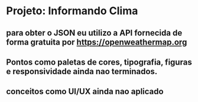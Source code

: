 # Projeto: Informando Clima

## para obter o JSON eu utilizo a API fornecida de forma gratuita por https://openweathermap.org 

## Pontos como paletas de cores, tipografia, figuras e responsividade ainda nao terminados.

## conceitos como UI/UX ainda nao aplicado